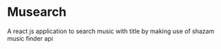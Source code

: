 # Musearch
A react js application to search music with title by  making use of shazam music finder api
